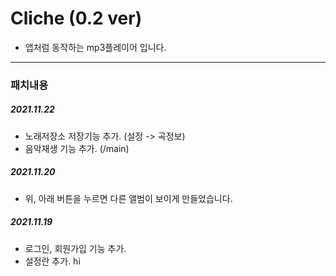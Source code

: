# Cliche (0.2 ver)

- 앱처럼 동작하는 mp3플레이어 입니다.

---

### 패치내용

##### 2021.11.22

- 노래저장소 저장기능 추가. (설정 -> 곡정보)
- 음악재생 기능 추가. (/main)

##### 2021.11.20

- 위, 아래 버튼을 누르면 다른 앨범이 보이게 만들었습니다.

##### 2021.11.19

- 로그인, 회원가입 기능 추가.
- 설정란 추가.
  hi
